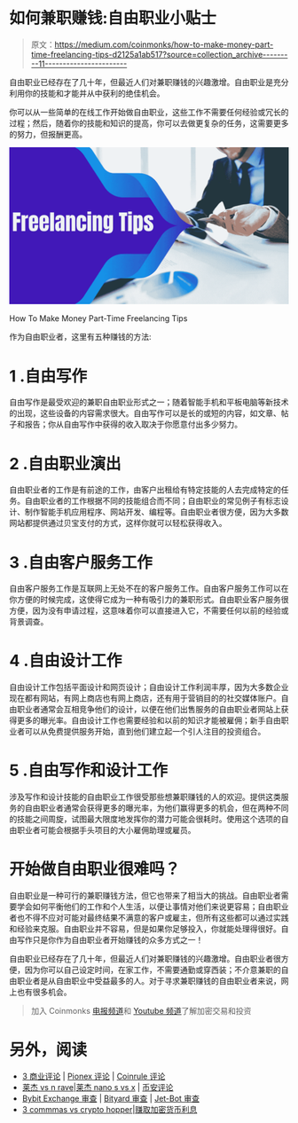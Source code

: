 # 如何兼职赚钱:自由职业小贴士

> 原文：<https://medium.com/coinmonks/how-to-make-money-part-time-freelancing-tips-d2125a1ab517?source=collection_archive---------11----------------------->

自由职业已经存在了几十年，但最近人们对兼职赚钱的兴趣激增。自由职业是充分利用你的技能和才能并从中获利的绝佳机会。

你可以从一些简单的在线工作开始做自由职业，这些工作不需要任何经验或冗长的过程；然后，随着你的技能和知识的提高，你可以去做更复杂的任务，这需要更多的努力，但报酬更高。

![](img/c063d2b36481bd5d6d98bafc58b9fa26.png)

How To Make Money Part-Time Freelancing Tips

作为自由职业者，这里有五种赚钱的方法:

# 1 .自由写作

自由写作是最受欢迎的兼职自由职业形式之一；随着智能手机和平板电脑等新技术的出现，这些设备的内容需求很大。自由写作可以是长的或短的内容，如文章、帖子和报告；你从自由写作中获得的收入取决于你愿意付出多少努力。

# 2 .自由职业演出

自由职业者的工作是有前途的工作，由客户出租给有特定技能的人去完成特定的任务。自由职业者的工作根据不同的技能组合而不同；自由职业的常见例子有标志设计、制作智能手机应用程序、网站开发、编程等。自由职业者很方便，因为大多数网站都提供通过贝宝支付的方式，这样你就可以轻松获得收入。

# 3 .自由客户服务工作

自由客户服务工作是互联网上无处不在的客户服务工作。自由客户服务工作可以在你方便的时候完成，这使得它成为一种有吸引力的兼职形式。自由职业客户服务很方便，因为没有申请过程，这意味着你可以直接进入它，不需要任何以前的经验或背景调查。

# 4 .自由设计工作

自由设计工作包括平面设计和网页设计；自由设计工作利润丰厚，因为大多数企业现在都有网站，有网上商店也有网上商店，还有用于营销目的的社交媒体账户。自由职业者通常会互相竞争他们的设计，以便在他们出售服务的自由职业者网站上获得更多的曝光率。自由设计工作也需要经验和以前的知识才能被雇佣；新手自由职业者可以从免费提供服务开始，直到他们建立起一个引人注目的投资组合。

# 5 .自由写作和设计工作

涉及写作和设计技能的自由职业工作很受那些想兼职赚钱的人的欢迎。提供这类服务的自由职业者通常会获得更多的曝光率，为他们赢得更多的机会，但在两种不同的技能之间周旋，试图最大限度地发挥你的潜力可能会很耗时。使用这个选项的自由职业者可能会根据手头项目的大小雇佣助理或雇员。

# 开始做自由职业很难吗？

自由职业是一种可行的兼职赚钱方法，但它也带来了相当大的挑战。自由职业者需要学会如何平衡他们的工作和个人生活，以便让事情对他们来说更容易；自由职业者也不得不应对可能对最终结果不满意的客户或雇主，但所有这些都可以通过实践和经验来克服。自由职业并不容易，但是如果你足够投入，你就能处理得很好。自由写作只是你作为自由职业者开始赚钱的众多方式之一！

自由职业已经存在了几十年，但最近人们对兼职赚钱的兴趣激增。自由职业者很方便，因为你可以自己设定时间，在家工作，不需要通勤或穿西装；不介意兼职的自由职业者是从自由职业中受益最多的人。对于寻求兼职赚钱的自由职业者来说，网上也有很多机会。

> 加入 Coinmonks [电报频道](https://t.me/coincodecap)和 [Youtube 频道](https://www.youtube.com/c/coinmonks/videos)了解加密交易和投资

# 另外，阅读

*   [3 商业评论](/coinmonks/3commas-review-an-excellent-crypto-trading-bot-2020-1313a58bec92) | [Pionex 评论](https://coincodecap.com/pionex-review-exchange-with-crypto-trading-bot) | [Coinrule 评论](/coinmonks/coinrule-review-2021-a-beginner-friendly-crypto-trading-bot-daf0504848ba)
*   [莱杰 vs n rave](/coinmonks/ledger-vs-ngrave-zero-7e40f0c1d694)|[莱杰 nano s vs x](/coinmonks/ledger-nano-s-vs-x-battery-hardware-price-storage-59a6663fe3b0) | [币安评论](/coinmonks/binance-review-ee10d3bf3b6e)
*   [Bybit Exchange 审查](/coinmonks/bybit-exchange-review-dbd570019b71) | [Bityard 审查](https://coincodecap.com/bityard-reivew) | [Jet-Bot 审查](https://coincodecap.com/jet-bot-review)
*   [3 commmas vs crypto hopper](/coinmonks/3commas-vs-pionex-vs-cryptohopper-best-crypto-bot-6a98d2baa203)|[赚取加密货币利息](/coinmonks/earn-crypto-interest-b10b810fdda3)
